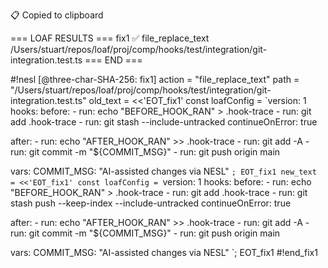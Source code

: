 📋 Copied to clipboard

=== LOAF RESULTS ===
fix1 ✅ file_replace_text /Users/stuart/repos/loaf/proj/comp/hooks/test/integration/git-integration.test.ts
=== END ===

#!nesl [@three-char-SHA-256: fix1]
action = "file_replace_text"
path = "/Users/stuart/repos/loaf/proj/comp/hooks/test/integration/git-integration.test.ts"
old_text = <<'EOT_fix1'
    const loafConfig = `version: 1
hooks:
  before:
    - run: echo "BEFORE_HOOK_RAN" > .hook-trace
    - run: git add .hook-trace
    - run: git stash --include-untracked
      continueOnError: true
      
  after:
    - run: echo "AFTER_HOOK_RAN" >> .hook-trace
    - run: git add -A
    - run: git commit -m "\${COMMIT_MSG}"
    - run: git push origin main

vars:
  COMMIT_MSG: "AI-assisted changes via NESL"
`;
EOT_fix1
new_text = <<'EOT_fix1'
    const loafConfig = `version: 1
hooks:
  before:
    - run: echo "BEFORE_HOOK_RAN" > .hook-trace
    - run: git add .hook-trace
    - run: git stash push --keep-index --include-untracked
      continueOnError: true
      
  after:
    - run: echo "AFTER_HOOK_RAN" >> .hook-trace
    - run: git add -A
    - run: git commit -m "\${COMMIT_MSG}"
    - run: git push origin main

vars:
  COMMIT_MSG: "AI-assisted changes via NESL"
`;
EOT_fix1
#!end_fix1